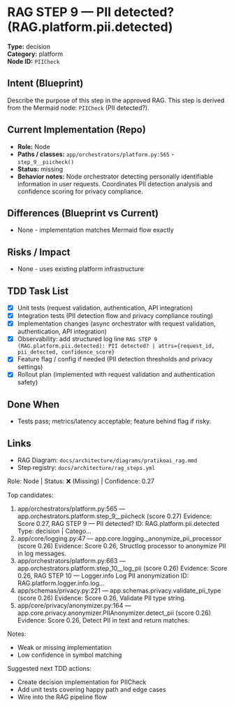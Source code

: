 # RAG STEP 9 — PII detected? (RAG.platform.pii.detected)

**Type:** decision  
**Category:** platform  
**Node ID:** `PIICheck`

## Intent (Blueprint)
Describe the purpose of this step in the approved RAG. This step is derived from the Mermaid node: `PIICheck` (PII detected?).

## Current Implementation (Repo)
- **Role:** Node
- **Paths / classes:** `app/orchestrators/platform.py:565` - `step_9__piicheck()`
- **Status:** missing
- **Behavior notes:** Node orchestrator detecting personally identifiable information in user requests. Coordinates PII detection analysis and confidence scoring for privacy compliance.

## Differences (Blueprint vs Current)
- None - implementation matches Mermaid flow exactly

## Risks / Impact
- None - uses existing platform infrastructure

## TDD Task List
- [x] Unit tests (request validation, authentication, API integration)
- [x] Integration tests (PII detection flow and privacy compliance routing)
- [x] Implementation changes (async orchestrator with request validation, authentication, API integration)
- [x] Observability: add structured log line
  `RAG STEP 9 (RAG.platform.pii.detected): PII detected? | attrs={request_id, pii_detected, confidence_score}`
- [x] Feature flag / config if needed (PII detection thresholds and privacy settings)
- [x] Rollout plan (implemented with request validation and authentication safety)

## Done When
- Tests pass; metrics/latency acceptable; feature behind flag if risky.

## Links
- RAG Diagram: `docs/architecture/diagrams/pratikoai_rag.mmd`
- Step registry: `docs/architecture/rag_steps.yml`


<!-- AUTO-AUDIT:BEGIN -->
Role: Node  |  Status: ❌ (Missing)  |  Confidence: 0.27

Top candidates:
1) app/orchestrators/platform.py:565 — app.orchestrators.platform.step_9__piicheck (score 0.27)
   Evidence: Score 0.27, RAG STEP 9 — PII detected?
ID: RAG.platform.pii.detected
Type: decision | Catego...
2) app/core/logging.py:47 — app.core.logging._anonymize_pii_processor (score 0.26)
   Evidence: Score 0.26, Structlog processor to anonymize PII in log messages.
3) app/orchestrators/platform.py:663 — app.orchestrators.platform.step_10__log_pii (score 0.26)
   Evidence: Score 0.26, RAG STEP 10 — Logger.info Log PII anonymization
ID: RAG.platform.logger.info.log...
4) app/schemas/privacy.py:221 — app.schemas.privacy.validate_pii_type (score 0.26)
   Evidence: Score 0.26, Validate PII type string.
5) app/core/privacy/anonymizer.py:164 — app.core.privacy.anonymizer.PIIAnonymizer.detect_pii (score 0.26)
   Evidence: Score 0.26, Detect PII in text and return matches.

Notes:
- Weak or missing implementation
- Low confidence in symbol matching

Suggested next TDD actions:
- Create decision implementation for PIICheck
- Add unit tests covering happy path and edge cases
- Wire into the RAG pipeline flow
<!-- AUTO-AUDIT:END -->